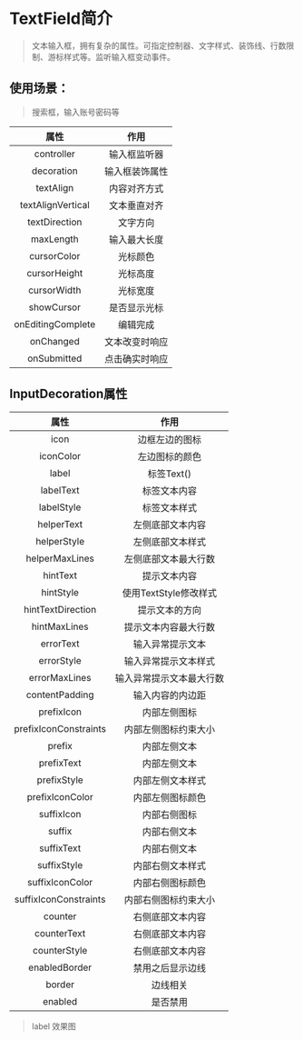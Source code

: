 # TextField简介

> 文本输入框，拥有复杂的属性。可指定控制器、文字样式、装饰线、行数限制、游标样式等。监听输入框变动事件。

## 使用场景：

> 搜索框，输入账号密码等

|        属性         |   作用    |
|:-----------------:|:-------:|
|    controller     | 输入框监听器  |
|    decoration     | 输入框装饰属性 |
|     textAlign     | 内容对齐方式  |
| textAlignVertical | 文本垂直对齐  |
|   textDirection   |  文字方向   |
|     maxLength     | 输入最大长度  |
|    cursorColor    |  光标颜色   |
|   cursorHeight    |  光标高度   |
|    cursorWidth    |  光标宽度   |
|    showCursor     | 是否显示光标  |
| onEditingComplete |  编辑完成   |
|     onChanged     | 文本改变时响应 |
|    onSubmitted    | 点击确实时响应 |

## InputDecoration属性

|          属性           |       作用        |
|:---------------------:|:---------------:|
|         icon          |     边框左边的图标     |
|       iconColor       |     左边图标的颜色     |
|         label         |    标签Text()     |
|       labelText       |     标签文本内容      |
|      labelStyle       |     标签文本样式      |
|      helperText       |    左侧底部文本内容     |
|      helperStyle      |    左侧底部文本样式     |
|    helperMaxLines     |   左侧底部文本最大行数    |
|       hintText        |     提示文本内容      |
|       hintStyle       | 使用TextStyle修改样式 |
|   hintTextDirection   |     提示文本的方向     |
|     hintMaxLines      |   提示文本内容最大行数    |
|       errorText       |    输入异常提示文本     |
|      errorStyle       |   输入异常提示文本样式    |
|     errorMaxLines     |  输入异常提示文本最大行数   |
|    contentPadding     |    输入内容的内边距     |
|      prefixIcon       |     内部左侧图标      |
| prefixIconConstraints |   内部左侧图标约束大小    |
|        prefix         |     内部左侧文本      |
|      prefixText       |     内部左侧文本      |
|      prefixStyle      |    内部左侧文本样式     |
|    prefixIconColor    |    内部左侧图标颜色     |
|      suffixIcon       |     内部右侧图标      |
|        suffix         |     内部右侧文本      |
|      suffixText       |     内部右侧文本      |
|      suffixStyle      |    内部右侧文本样式     |
|    suffixIconColor    |    内部右侧图标颜色     |
| suffixIconConstraints |   内部右侧图标约束大小    |
|        counter        |    右侧底部文本内容     |
|      counterText      |    右侧底部文本内容     |
|     counterStyle      |    右侧底部文本内容     |
|     enabledBorder     |    禁用之后显示边线     |
|        border         |      边线相关       |
|        enabled        |      是否禁用       |

> label 效果图








